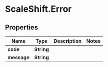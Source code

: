 # ScaleShift.Error

## Properties
Name | Type | Description | Notes
------------ | ------------- | ------------- | -------------
**code** | **String** |  | 
**message** | **String** |  | 


